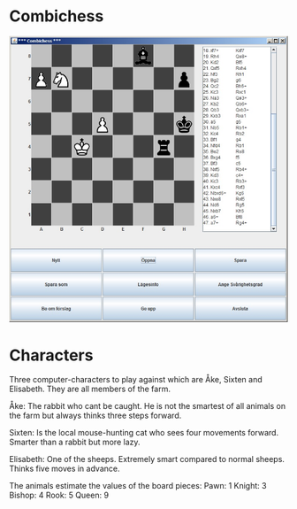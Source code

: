 # Combichess
![Alt text](https://github.com/combichess/combichess/blob/master/combichess%20preview%201.jpg "Optional title")

# Characters
Three computer-characters to play against which are Åke, Sixten and Elisabeth. They are all members of the farm.

Åke:
The rabbit who cant be caught. He is not the smartest of all animals on the farm but always thinks three steps forward.

Sixten:
Is the local mouse-hunting cat who sees four movements forward. Smarter than a rabbit but more lazy.

Elisabeth:
One of the sheeps. Extremely smart compared to normal sheeps. Thinks five moves in advance.


The animals estimate the values of the board pieces:
Pawn: 1
Knight: 3
Bishop: 4
Rook: 5
Queen: 9
